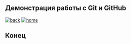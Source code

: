 ## Демонстрация работы с Git и GitHub

[![back](https://img.shields.io/badge/назад-646464)](demogit.md)
[![home](https://img.shields.io/badge/оглавление-646464)](README.md)
## Конец

